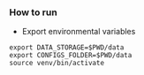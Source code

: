### How to run

- Export environmental variables
```shell
export DATA_STORAGE=$PWD/data
export CONFIGS_FOLDER=$PWD/data
source venv/bin/activate
```
